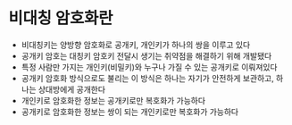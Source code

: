 # 비대칭 암호화란

- 비대칭키는 양방향 암호화로 공개키, 개인키가 하나의 쌍을 이루고 있다
- 공개키 암호는 대칭키 암호키 전달시 생기는 취약점을 해결하기 위해 개발됐다
- 특정 사람만 가지는 개인키(비밀키)와 누구나 가질 수 있는 공개키로 이뤄져있다
- 공개키 암호화 방식으로도 불리는 이 방식은 하나는 자기가 안전하게 보관하고, 하나는 상대방에게 공개한다
- 개인키로 암호화한 정보는 공개키로만 복호화가 가능하다
- 공개키로 암호화한 정보는 쌍이 되는 개인키로만 복호화가 가능하다